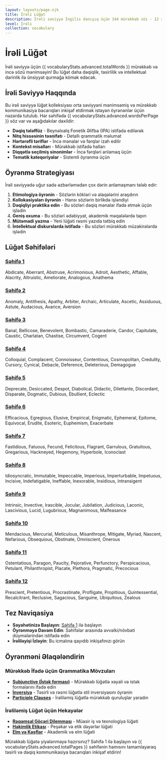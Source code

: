 ```yaml
---
layout: layouts/page.njk
title: İrəli Lüğət
description: İrəli səviyyə İngilis danışıq üçün 144 mürəkkəb söz - 12 səhifədə təşkil edilmiş
level: İrəli
collection: vocabulary
---
```


# İrəli Lüğət

İrəli səviyyə üçün {{ vocabularyStats.advanced.totalWords }} mürəkkəb və incə sözü mənimsəyin! Bu lüğət daha dəqiqlik, təsirlilik və intellektual dərinlik ilə ünsiyyət qurmağa kömək edəcək.

## İrəli Səviyyə Haqqında

Bu irəli səviyyə lüğət kolleksiyası orta səviyyəni mənimsəmiş və mürəkkəb kommunikasiya bacarıqları inkişaf etdirmək istəyən öyrənənlər üçün nəzərdə tutulub. Hər səhifədə {{ vocabularyStats.advanced.wordsPerPage }} söz var və aşağıdakılar daxildir:

- **Dəqiq tələffüz** - Beynəlxalq Fonetik Əlifba (IPA) istifadə edilərək
- **Nitq hissəsinin təsnifatı** - Detallı qrammatik məlumat
- **Hərtərəfli təriflər** - İncə mənalar və fərqlər izah edilir
- **Kontekst misalları** - Mürəkkəb istifadə halları
- **Diqqətlə seçilmiş sinonimlər** - İncə fərqləri anlamaq üçün
- **Tematik kateqoriyalar** - Sistemli öyrənmə üçün

## Öyrənmə Strategiyası

İrəli səviyyədə uğur sadə əzbərləmədən çox dərin anlamaşmanı tələb edir:

1. **Etimologiya öyrənin** - Sözlərin kökləri və əlaqələrini araşdırın
2. **Kollokasiyaları öyrənin** - Hansı sözlərin birlikdə işləndiyi
3. **Dəqiqliyi praktika edin** - Bu sözləri dəqiq mənalar ifadə etmək üçün işlədin
4. **Geniş oxuma** - Bu sözləri ədəbiyyat, akademik məqalələrdə tapın
5. **Mütəmadi yazma** - Yeni lüğəti rəsmi yazıda tətbiq edin
6. **İntellektual diskurslarda istifadə** - Bu sözləri mürəkkəb müzakirələrdə işlədin

## Lüğət Səhifələri

<div class="vocabulary-page-grid">
  <div class="page-link-card">
    <h3><a href="/vocabulary/advanced/page-1/">Səhifə 1</a></h3>
    <p>Abdicate, Aberrant, Abstruse, Acrimonious, Adroit, Aesthetic, Affable, Alacrity, Altruistic, Ameliorate, Analogous, Anathema</p>
  </div>
  <div class="page-link-card">
    <h3><a href="/vocabulary/advanced/page-2/">Səhifə 2</a></h3>
    <p>Anomaly, Antithesis, Apathy, Arbiter, Archaic, Articulate, Ascetic, Assiduous, Astute, Audacious, Avarice, Aversion</p>
  </div>
  <div class="page-link-card">
    <h3><a href="/vocabulary/advanced/page-3/">Səhifə 3</a></h3>
    <p>Banal, Bellicose, Benevolent, Bombastic, Camaraderie, Candor, Capitulate, Caustic, Charlatan, Chastise, Circumvent, Cogent</p>
  </div>
  <div class="page-link-card">
    <h3><a href="/vocabulary/advanced/page-4/">Səhifə 4</a></h3>
    <p>Colloquial, Complacent, Connoisseur, Contentious, Cosmopolitan, Credulity, Cursory, Cynical, Debacle, Deference, Deleterious, Demagogue</p>
  </div>
  <div class="page-link-card">
    <h3><a href="/vocabulary/advanced/page-5/">Səhifə 5</a></h3>
    <p>Deprecate, Desiccated, Despot, Diabolical, Didactic, Dilettante, Discordant, Disparate, Dogmatic, Dubious, Ebullient, Eclectic</p>
  </div>
  <div class="page-link-card">
    <h3><a href="/vocabulary/advanced/page-6/">Səhifə 6</a></h3>
    <p>Efficacious, Egregious, Elusive, Empirical, Enigmatic, Ephemeral, Epitome, Equivocal, Erudite, Esoteric, Euphemism, Exacerbate</p>
  </div>
  <div class="page-link-card">
    <h3><a href="/vocabulary/advanced/page-7/">Səhifə 7</a></h3>
    <p>Fastidious, Fatuous, Fecund, Felicitous, Flagrant, Garrulous, Gratuitous, Gregarious, Hackneyed, Hegemony, Hyperbole, Iconoclast</p>
  </div>
  <div class="page-link-card">
    <h3><a href="/vocabulary/advanced/page-8/">Səhifə 8</a></h3>
    <p>Idiosyncratic, Immutable, Impeccable, Imperious, Imperturbable, Impetuous, Incisive, Indefatigable, Ineffable, Inexorable, Insidious, Intransigent</p>
  </div>
  <div class="page-link-card">
    <h3><a href="/vocabulary/advanced/page-9/">Səhifə 9</a></h3>
    <p>Intrinsic, Invective, Irascible, Jocular, Jubilation, Judicious, Laconic, Lascivious, Lucid, Lugubrious, Magnanimous, Malfeasance</p>
  </div>
  <div class="page-link-card">
    <h3><a href="/vocabulary/advanced/page-10/">Səhifə 10</a></h3>
    <p>Mendacious, Mercurial, Meticulous, Misanthrope, Mitigate, Myriad, Nascent, Nefarious, Obsequious, Obstinate, Omniscient, Onerous</p>
  </div>
  <div class="page-link-card">
    <h3><a href="/vocabulary/advanced/page-11/">Səhifə 11</a></h3>
    <p>Ostentatious, Paragon, Paucity, Pejorative, Perfunctory, Perspicacious, Petulant, Philanthropist, Placate, Plethora, Pragmatic, Precocious</p>
  </div>
  <div class="page-link-card">
    <h3><a href="/vocabulary/advanced/page-12/">Səhifə 12</a></h3>
    <p>Prescient, Pretentious, Procrastinate, Profligate, Propitious, Quintessential, Recalcitrant, Reclusive, Sagacious, Sanguine, Ubiquitous, Zealous</p>
  </div>
</div>

## Tez Naviqasiya

- **Səyahətinizə Başlayın**: [Səhifə 1](/vocabulary/advanced/page-1/) ilə başlayın  
- **Öyrənməyə Davam Edin**: Səhifələr arasında əvvəlki/növbəti düymələrindən istifadə edin
- **İrəliləyişi İzləyin**: Bu icmalına qayıdıb inkişafınızı görün

## Öyrənməni Əlaqələndirin

### Mürəkkəb İfadə üçün Qrammatika Mövzuları
- **[Subjunctive (İstək forması)](/grammar/advanced/subjunctive/)** - Mürəkkəb lüğətlə xəyali və istək formalarını ifadə edin
- **[İnversiya](/grammar/advanced/inversion/)** - Təsirli və rəsmi lüğətlə stil inversiyasını öyrənin
- **[Participle Clauses](/grammar/advanced/participle-clauses/)** - İrəliləmiş lüğətlə mürəkkəb quruluşlar yaradın

### İrəliləmiş Lüğət üçün Hekayələr
- **[Rəqəmsal Göçəri Dilemması](/stories/advanced/the-digital-nomads-dilemma/)** - Müasir iş və texnologiya lüğəti
- **[Həkimlik Etikası](/stories/advanced/medical-ethics/)** - Peşəkar və etik dəyərlər lüğəti
- **[Elm və Kəşflər](/stories/advanced/scientific-discovery/)** - Akademik və elm lüğəti

Mürəkkəb lüğətə yiyələnməyə hazırsınız? Səhifə 1 ilə başlayın və {{ vocabularyStats.advanced.totalPages }} səhifənin hamısını tamamlayaraq təsirli və dəqiq kommunikasiya bacarıqları inkişaf etdirin!